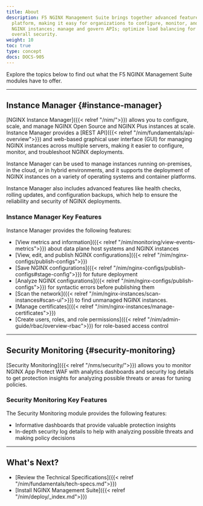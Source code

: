```yaml
---
title: About
description: F5 NGINX Management Suite brings together advanced features into a single
  platform, making it easy for organizations to configure, monitor, and troubleshoot
  NGINX instances; manage and govern APIs; optimize load balancing for apps; and enhance
  overall security.
weight: 10
toc: true
type: concept
docs: DOCS-905
---
```


Explore the topics below to find out what the F5 NGINX Management Suite modules have to offer.

---

## Instance Manager {#instance-manager}

[NGINX Instance Manager]({{< relref "/nim/">}}) allows you to configure, scale, and manage NGINX Open Source and NGINX Plus instances at scale. Instance Manager provides a [REST API]({{< relref "/nim/fundamentals/api-overview">}}) and web-based graphical user interface (GUI) for managing NGINX instances across multiple servers, making it easier to configure, monitor, and troubleshoot NGINX deployments.

Instance Manager can be used to manage instances running on-premises, in the cloud, or in hybrid environments, and it supports the deployment of NGINX instances on a variety of operating systems and container platforms. 

Instance Manager also includes advanced features like health checks, rolling updates, and configuration backups, which help to ensure the reliability and security of NGINX deployments.

### Instance Manager Key Features

Instance Manager provides the following features:

- [View metrics and information]({{< relref "/nim/monitoring/view-events-metrics">}}) about data plane host systems and NGINX instances
- [View, edit, and publish NGINX configurations]({{< relref "/nim/nginx-configs/publish-configs">}})
- [Save NGINX configurations]({{< relref "/nim/nginx-configs/publish-configs#stage-config">}}) for future deployment
- [Analyze NGINX configurations]({{< relref "/nim/nginx-configs/publish-configs">}}) for syntactic errors before publishing them
- [Scan the network]({{< relref "/nim/nginx-instances/scan-instances#scan-ui">}}) to find unmanaged NGINX instances.
- [Manage certificates]({{< relref "/nim/nginx-instances/manage-certificates">}})
- [Create users, roles, and role permissions]({{< relref "/nim/admin-guide/rbac/overview-rbac">}}) for role-based access control

---

## Security Monitoring {#security-monitoring}

[Security Monitoring]({{< relref "/nms/security/">}}) allows you to monitor NGINX App Protect WAF with analytics dashboards and security log details to get protection insights for analyzing possible threats or areas for tuning policies.

### Security Monitoring Key Features

The Security Monitoring module provides the following features:

- Informative dashboards that provide valuable protection insights
- In-depth security log details to help with analyzing possible threats and making policy decisions

---

## What's Next?

- [Review the Technical Specifications]({{< relref "/nim/fundamentals/tech-specs.md">}})
- [Install NGINX Management Suite]({{< relref "/nim/deploy/_index.md">}})
